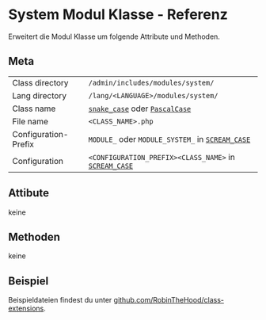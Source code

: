 # System Modul Klasse - Referenz

Erweitert die Modul Klasse um folgende Attribute und Methoden.

## Meta

| | |
|-------------| - |
| Class directory | `/admin/includes/modules/system/` |
| Lang directory | `/lang/<LANGUAGE>/modules/system/` | 
| Class name | [`snake_case`](#) oder [`PascalCase`](#) | 
| File name | `<CLASS_NAME>.php` | 
| Configuration-Prefix | `MODULE_` oder `MODULE_SYSTEM_` in [`SCREAM_CASE`](#) | 
| Configuration | `<CONFIGURATION_PREFIX><CLASS_NAME>` in [`SCREAM_CASE`](#) | 

## Attibute

keine

## Methoden

keine

## Beispiel

Beispieldateien findest du unter [github.com/RobinTheHood/class-extensions](https://github.com/RobinTheHood/class-extensions/blob/master/new_files/admin/includes/modules/system/).

